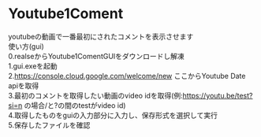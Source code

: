 # Youtube1Coment
youtubeの動画で一番最初にされたコメントを表示させます  
使い方(gui)  
0.realseからYoutube1ComentGUIをダウンロードし解凍  
1.gui.exeを起動  
2.https://console.cloud.google.com/welcome/new ここからYoutube Date apiを取得  
3.最初のコメントを取得したい動画のvideo idを取得(例:https://youtu.be/test?si=n の場合/と?の間のtestがvideo id)  
4.取得したものをguiの入力部分に入力し、保存形式を選択して実行  
5.保存したファイルを確認  

